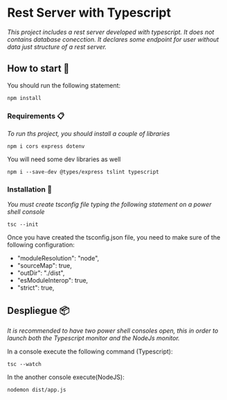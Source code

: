 # Rest Server with Typescript

_This project includes a rest server developed with typescript. It does not contains database conecction. It declares some endpoint for user without data just structure of a rest server._

## How to start 🚀

You should run the following statement:
```
npm install
```

### Requirements 📋

_To run ths project, you should install a couple of libraries_

```
npm i cors express dotenv
```
You will need some dev libraries as well
```
npm i --save-dev @types/express tslint typescript
```

### Installation 🔧

_You must create tsconfig file typing the following statement on a power shell console_

```
tsc --init
```

Once you have created the tsconfig.json file, you need to make sure of the following configuration:

* "moduleResolution": "node",
* "sourceMap": true,  
* "outDir": "./dist",
* "esModuleInterop": true,  
* "strict": true,

## Despliegue 📦

_It is recommended to have two power shell consoles open, this in order to launch both the Typescript monitor and the NodeJs monitor._

In a console execute the following command (Typescript):
```
tsc --watch
```
In the another console execute(NodeJS):
```
nodemon dist/app.js
```


